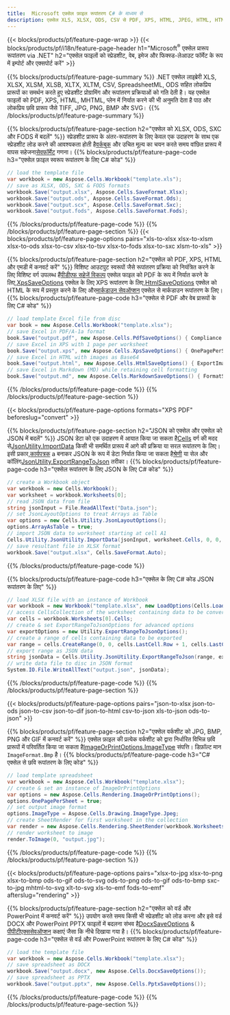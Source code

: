 ```yaml
---
title:  Microsoft एक्सेल फ़ाइल रूपांतरण C# के माध्यम से
description: एक्सेल XLS, XLSX, ODS, CSV से PDF, XPS, HTML, JPEG, HTML, HTML और कई अन्य लोकप्रिय स्वरूपों के साथ कन्वर्ट करें।
---
```

{{< blocks/products/pf/feature-page-wrap >}}
{{< blocks/products/pf/i18n/feature-page-header h1="Microsoft<sup>&reg;</sup> एक्सेल प्रारूप रूपांतरण via .NET" h2="एक्सेल फाइलों को स्प्रेडशीट, वेब, इमेज और फिक्स्ड-लेआउट फॉर्मेट के रूप में इम्पोर्ट और एक्सपोर्ट करें" >}}

{{% blocks/products/pf/feature-page-summary %}}
.NET एक्सेल लाइब्रेरी XLS, XLSX, XLSM, XLSB, XLTX, XLTM, CSV, SpreadsheetML, ODS सहित लोकप्रिय प्रारूपों का समर्थन करते हुए स्प्रेडशीट प्रोग्रामिंग और रूपांतरण प्रक्रियाओं को गति देती है। यह एक्सेल फाइलों को PDF, XPS, HTML, MHTML, प्लेन में निर्यात करने की भी अनुमति देता है पाठ और लोकप्रिय छवि प्रारूप जैसे TIFF, JPG, PNG, BMP और SVG।
{{% /blocks/products/pf/feature-page-summary %}}

{{% blocks/products/pf/feature-page-section h2="एक्सेल को XLSX, ODS, SXC और FODS में बदलें" %}}
 स्प्रेडशीट प्रारूप के अंतर-रूपांतरण के लिए केवल एक उदाहरण के साथ एक स्प्रेडशीट लोड करने की आवश्यकता होती है[वर्कबुक](https://reference.aspose.com/cells/net/aspose.cells/workbook) और उचित मूल्य का चयन करते समय वांछित प्रारूप में वापस सहेजना[सेवफॉर्मेट](https://reference.aspose.com/cells/net/aspose.cells/saveformat) गणना।
{{% blocks/products/pf/feature-page-code h3="एक्सेल फ़ाइल स्वरूप रूपांतरण के लिए C# कोड" %}}

```cs
// load the template file
var workbook = new Aspose.Cells.Workbook("template.xls");
// save as XLSX, ODS, SXC & FODS formats
workbook.Save("output.xlsx", Aspose.Cells.SaveFormat.Xlsx);
workbook.Save("output.ods", Aspose.Cells.SaveFormat.Ods);
workbook.Save("output.scx", Aspose.Cells.SaveFormat.Sxc);
workbook.Save("output.fods", Aspose.Cells.SaveFormat.Fods);
```
{{% /blocks/products/pf/feature-page-code %}}
{{% /blocks/products/pf/feature-page-section %}}
{{< blocks/products/pf/feature-page-options pairs="xls-to-xlsx xlsx-to-xlsm xlsx-to-ods xlsx-to-csv xlsx-to-tsv xlsx-to-fods xlsx-to-sxc xlsm-to-xls" >}}


{{% blocks/products/pf/feature-page-section h2="एक्सेल को PDF, XPS, HTML और एमडी में कनवर्ट करें" %}}
 विशिष्ट आउटपुट स्वरूपों जैसे रूपांतरण प्रक्रिया को नियंत्रित करने के लिए विशिष्ट वर्ग उपलब्ध हैं[पीडीएफ सहेजें विकल्प](https://reference.aspose.com/cells/net/aspose.cells/pdfsaveoptions) एक्सेल फाइल को PDF के रूप में निर्यात करने के लिए,[XpsSaveOptions](https://reference.aspose.com/cells/net/aspose.cells/xpssaveoptions) एक्सेल के लिए XPS रूपांतरण के लिए,[HtmlSaveOptions](https://reference.aspose.com/cells/net/aspose.cells/htmlsaveoptions) एक्सेल को HTML के रूप में प्रस्तुत करने के लिए और[मार्कडाउन सेवऑप्शन](https://reference.aspose.com/cells/net/aspose.cells/markdownsaveoptions) एक्सेल से मार्कडाउन रूपांतरण के लिए।
{{% blocks/products/pf/feature-page-code h3="एक्सेल से PDF और वेब प्रारूपों के लिए C# कोड" %}}

```cs
// load template Excel file from disc
var book = new Aspose.Cells.Workbook("template.xlsx");
// save Excel in PDF/A-1a format
book.Save("output.pdf", new Aspose.Cells.PdfSaveOptions() { Compliance = PdfComplianceVersion.PdfA1a });
// save Excel in XPS with 1 page per worksheet
book.Save("output.xps", new Aspose.Cells.XpsSaveOptions() { OnePagePerSheet = true });
// save Excel in HTML with images as Base64
book.Save("output.html", new Aspose.Cells.HtmlSaveOptions() { ExportImagesAsBase64 = true });
// save Excel in Markdown (MD) while retaining cell formatting
book.Save("output.md", new Aspose.Cells.MarkdownSaveOptions() { FormatStrategy = Cells.CellValueFormatStrategy.CellStyle });
```
{{% /blocks/products/pf/feature-page-code %}}
{{% /blocks/products/pf/feature-page-section %}}

{{< blocks/products/pf/feature-page-options formats="XPS PDF" beforeslug="convert" >}}

{{% blocks/products/pf/feature-page-section h2="JSON को एक्सेल और एक्सेल को JSON में बदलें" %}}
 JSON डेटा को एक उदाहरण में आयात किया जा सकता है[Cells](https://reference.aspose.com/cells/net/aspose.cells/cells) वर्ग की मदद से[JsonUtility.ImportData](https://reference.aspose.com/cells/net/aspose.cells.utility/jsonutility/methods/importdata) किसी भी समर्थित प्रारूप में आगे की प्रक्रिया या सरल रूपांतरण के लिए। इसी प्रकार,[कार्यपत्रक](https://reference.aspose.com/cells/net/aspose.cells/worksheet) a बनाकर JSON के रूप में डेटा निर्यात किया जा सकता है[श्रेणी](https://reference.aspose.com/cells/net/aspose.cells/range) या सेल और कॉलिंग[JsonUtility.ExportRangeToJson](https://reference.aspose.com/cells/net/aspose.cells.utility/jsonutility/methods/exportrangetojson) तरीका।
{{% blocks/products/pf/feature-page-code h3="एक्सेल रूपांतरण के लिए JSON के लिए C# कोड" %}}
```cs
// create a Workbook object
var workbook = new Cells.Workbook();
var worksheet = workbook.Worksheets[0];
// read JSON data from file
string jsonInput = File.ReadAllText("Data.json");
// set JsonLayoutOptions to treat Arrays as Table
var options = new Cells.Utility.JsonLayoutOptions();
options.ArrayAsTable = true;
// import JSON data to worksheet starting at cell A1
Cells.Utility.JsonUtility.ImportData(jsonInput, worksheet.Cells, 0, 0, options);
// save resultant file in XLSX format
workbook.Save("output.xlsx", Cells.SaveFormat.Auto); 
```
{{% /blocks/products/pf/feature-page-code %}}

{{% blocks/products/pf/feature-page-code h3="एक्सेल के लिए C# कोड JSON रूपांतरण के लिए" %}}
```cs
// load XLSX file with an instance of Workbook
var workbook = new Workbook("template.xlsx", new LoadOptions(Cells.LoadFormat.Auto));
// access CellsCollection of the worksheet containing data to be converted
var cells = workbook.Worksheets[0].Cells;
// create & set ExportRangeToJsonOptions for advanced options
var exportOptions = new Utility.ExportRangeToJsonOptions();
// create a range of cells containing data to be exported
var range = cells.CreateRange(0, 0, cells.LastCell.Row + 1, cells.LastCell.Column + 1);
// export range as JSON data
string jsonData = Cells.Utility.JsonUtility.ExportRangeToJson(range, exportOptions);
// write data file to disc in JSON format
System.IO.File.WriteAllText("output.json", jsonData); 
```
{{% /blocks/products/pf/feature-page-code %}}
{{% /blocks/products/pf/feature-page-section %}}

{{< blocks/products/pf/feature-page-options pairs="json-to-xlsx json-to-ods json-to-csv json-to-dif json-to-html csv-to-json xls-to-json ods-to-json" >}}

{{% blocks/products/pf/feature-page-section h2="एक्सेल वर्कशीट को JPG, BMP, PNG और GIF में कनवर्ट करें" %}}
 एक्सेल फ़ाइल की प्रत्येक वर्कशीट को द्वारा निर्धारित विभिन्न छवि प्रारूपों में परिवर्तित किया जा सकता है[ImageOrPrintOptions.ImageType](https://reference.aspose.com/cells/net/aspose.cells.rendering/imageorprintoptions/properties/imagetype) संपत्ति। डिफ़ॉल्ट मान `ImageFormat.Bmp` है।
{{% blocks/products/pf/feature-page-code h3="C# एक्सेल से छवि रूपांतरण के लिए कोड" %}}
```cs
// load template spreadsheet
var workbook = new Aspose.Cells.Workbook("template.xlsx");
// create & set an instance of ImageOrPrintOptions
var options = new Aspose.Cells.Rendering.ImageOrPrintOptions();
options.OnePagePerSheet = true;
// set output image format
options.ImageType = Aspose.Cells.Drawing.ImageType.Jpeg;
// create SheetRender for first worksheet in the collection
var render = new Aspose.Cells.Rendering.SheetRender(workbook.Worksheets[0], options);
// render worksheet to image
render.ToImage(0, "output.jpg");
```
{{% /blocks/products/pf/feature-page-code %}}
{{% /blocks/products/pf/feature-page-section %}}

{{< blocks/products/pf/feature-page-options pairs="xlsx-to-jpg xlsx-to-png xlsx-to-bmp ods-to-gif ods-to-svg ods-to-png ods-to-gif ods-to-bmp sxc-to-jpg mhtml-to-svg xlt-to-svg xls-to-emf fods-to-emf" afterslug="rendering" >}}

{{% blocks/products/pf/feature-page-section h2="एक्सेल को वर्ड और PowerPoint में कनवर्ट करें" %}}
 उपयोग करते समय किसी भी स्प्रेडशीट को लोड करना और इसे वर्ड DOCX और PowerPoint PPTX फाइलों में बदलना संभव है[DocxSaveOptions](https://reference.aspose.com/cells/net/aspose.cells/docxsaveoptions) & [पीपीटीएक्ससेवऑप्शन](https://reference.aspose.com/cells/net/aspose.cells/pptxsaveoptions) कक्षाएं जैसा कि नीचे दिखाया गया है।
{{% blocks/products/pf/feature-page-code h3="एक्सेल से वर्ड और PowerPoint रूपांतरण के लिए C# कोड" %}}
```cs
// load the template file
var workbook = new Aspose.Cells.Workbook("template.xlsx");
// save spreadsheet as DOCX
workbook.Save("output.docx", new Aspose.Cells.DocxSaveOptions());
// save spreadsheet as PPTX
workbook.Save("output.pptx", new Aspose.Cells.PptxSaveOptions());
```
{{% /blocks/products/pf/feature-page-code %}}
{{% /blocks/products/pf/feature-page-section %}}
